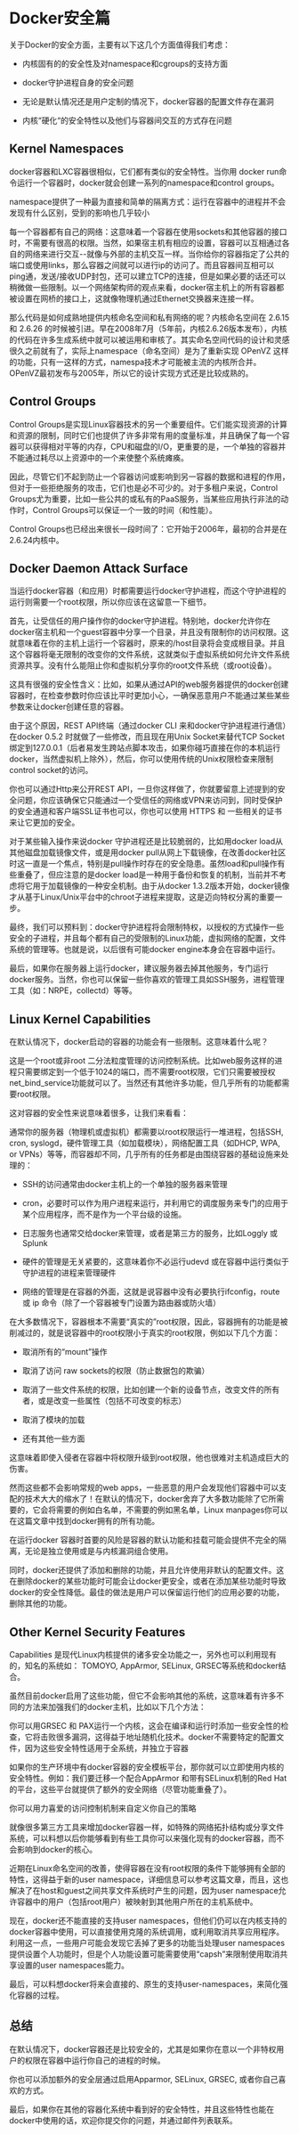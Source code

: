 # Docker安全篇 #

关于Docker的安全方面，主要有以下这几个方面值得我们考虑：

* 内核固有的的安全性及对namespace和cgroups的支持方面

* docker守护进程自身的安全问题

* 无论是默认情况还是用户定制的情况下，docker容器的配置文件存在漏洞

* 内核“硬化“的安全特性以及他们与容器间交互的方式存在问题

## Kernel Namespaces ##

docker容器和LXC容器很相似，它们都有类似的安全特性。当你用 docker run命令运行一个容器时，docker就会创建一系列的namespace和control groups。

namespace提供了一种最为直接和简单的隔离方式：运行在容器中的进程并不会发现有什么区别，受到的影响也几乎较小

每一个容器都有自己的网络：这意味着一个容器在使用sockets和其他容器的接口时，不需要有很高的权限。当然，如果宿主机有相应的设置，容器可以互相通过各自的网络来进行交互--就像与外部的主机交互一样。当你给你的容器指定了公共的端口或使用links，那么容器之间就可以进行ip的访问了。而且容器间互相可以ping通，发送/接收UDP封包，还可以建立TCP的连接，但是如果必要的话还可以稍微做一些限制。以一个网络架构师的观点来看，docker宿主机上的所有容器都被设置在网桥的接口上，这就像物理机通过Ethernet交换器来连接一样。

那么代码是如何成熟地提供内核命名空间和私有网络的呢？内核命名空间在 2.6.15 和 2.6.26 的时候被引进。早在2008年7月（5年前，内核2.6.26版本发布），内核的代码在许多生成系统中就可以被运用和审核了。其实命名空间代码的设计和灵感很久之前就有了，实际上namespace（命名空间）是为了重新实现 OPenVZ 这样的功能，只有一这样的方式，namespa技术才可能被主流的内核所合并。OPenVZ最初发布与2005年，所以它的设计实现方式还是比较成熟的。

## Control Groups ##

Control Groups是实现Linux容器技术的另一个重要组件。它们能实现资源的计算和资源的限制，同时它们也提供了许多非常有用的度量标准，并且确保了每一个容器可以获得相对平等的内存，CPU和磁盘的I/O，更重要的是，一个单独的容器并不能通过耗尽以上资源中的一个来使整个系统瘫痪。

因此，尽管它们不起到防止一个容器访问或影响到另一容器的数据和进程的作用，但对于一些拒绝服务的攻击，它们也是必不可少的。对于多租户来说，Control Groups尤为重要，比如一些公共的或私有的PaaS服务，当某些应用执行非法的动作时，Control Groups可以保证一个一致的时间（和性能）。

Control Groups也已经出来很长一段时间了：它开始于2006年，最初的合并是在 2.6.24内核中。

## Docker Daemon Attack Surface ##

当运行docker容器（和应用）时都需要运行docker守护进程，而这个守护进程的运行则需要一个root权限，所以你应该在这留意一下细节。

首先，让受信任的用户操作你的docker守护进程。特别地，docker允许你在docker宿主机和一个guest容器中分享一个目录，并且没有限制你的访问权限。这就意味着在你的主机上运行一个容器时，原来的/host目录将会变成根目录。并且这个容器将毫无限制的改变你的文件系统，这就类似于虚拟系统如何允许文件系统资源共享。没有什么能阻止你和虚拟机分享你的root文件系统（或root设备）。

这具有很强的安全性含义：比如，如果从通过API的web服务器提供的docker创建容器时，在检查参数时你应该比平时更加小心，一确保恶意用户不能通过某些某些参数来让docker创建任意的容器。

由于这个原因，REST API终端（通过docker CLI 来和docker守护进程进行通信）在docker 0.5.2 时就做了一些修改，而且现在用Unix Socket来替代TCP Socket绑定到127.0.0.1（后者易发生跨站点脚本攻击，如果你碰巧直接在你的本机运行docker，当然虚拟机上除外），然后，你可以使用传统的Unix权限检查来限制control socket的访问。

你也可以通过Http来公开REST API，一旦你这样做了，你就要留意上述提到的安全问题，你应该确保它只能通过一个受信任的网络或VPN来访问到，同时受保护的安全通道和客户端SSL证书也可以，你也可以使用 HTTPS 和 一些相关的证书来让它更加的安全。

对于某些输入操作来说docker 守护进程还是比较脆弱的，比如用docker load从其他磁盘加载镜像文件，或是用docker pull从网上下载镜像，在改善docker社区时这一直是一个焦点，特别是pull操作时存在的安全隐患。虽然load和pull操作有些重叠了，但应注意的是docker load是一种用于备份和恢复的机制，当前并不考虑将它用于加载镜像的一种安全机制。由于从docker 1.3.2版本开始，docker镜像才从基于Linux/Unix平台中的chroot子进程来提取，这是迈向特权分离的重要一步。

最终，我们可以预料到：docker守护进程将会限制特权，以授权的方式操作一些安全的子进程，并且每个都有自己的受限制的Linux功能，虚拟网络的配置，文件系统的管理等。也就是说，以后很有可能docker engine本身会在容器中运行。

最后，如果你在服务器上运行docker，建议服务器去掉其他服务，专门运行docker服务。当然，你也可以保留一些你喜欢的管理工具如SSH服务，进程管理工具（如：NRPE，collectd）等等。

## Linux Kernel Capabilities ##

在默认情况下，docker启动的容器的功能会有一些限制。这意味着什么呢？

这是一个root或非root 二分法粒度管理的访问控制系统。比如web服务这样的进程只需要绑定到一个低于1024的端口，而不需要root权限，它们只需要被授权net_bind_service功能就可以了。当然还有其他许多功能，但几乎所有的功能都需要root权限。

这对容器的安全性来说意味着很多，让我们来看看：

通常你的服务器（物理机或虚拟机）都需要以root权限运行一堆进程，包括SSH, cron, syslogd，硬件管理工具（如加载模块），网络配置工具（如DHCP, WPA, or VPNs）等等，而容器却不同，几乎所有的任务都是由围绕容器的基础设施来处理的：

* SSH的访问通常由docker主机上的一个单独的服务器来管理

* cron，必要时可以作为用户进程来运行，并利用它的调度服务来专门的应用于某个应用程序，而不是作为一个平台级的设施。

* 日志服务也通常交给docker来管理，或者是第三方的服务，比如Loggly 或 Splunk

* 硬件的管理是无关紧要的，这意味着你不必运行udevd 或在容器中运行类似于守护进程的进程来管理硬件

* 网络的管理是在容器的外面，这就是说容器中没有必要执行ifconfig，route 或 ip 命令（除了一个容器被专门设置为路由器或防火墙）

在大多数情况下，容器根本不需要“真实的”root权限，因此，容器拥有的功能是被削减过的，就是说容器中的root权限小于真实的root权限，例如以下几个方面：

* 取消所有的“mount”操作

* 取消了访问 raw sockets的权限（防止数据包的欺骗）

* 取消了一些文件系统的权限，比如创建一个新的设备节点，改变文件的所有者，或是改变一些属性（包括不可改变的标志）

* 取消了模块的加载

* 还有其他一些方面

这意味着即使入侵者在容器中将权限升级到root权限，他也很难对主机造成巨大的伤害。

然而这些都不会影响常规的web apps，一些恶意的用户会发现他们容器中可以支配的技术大大的缩水了！在默认的情况下，docker舍弃了大多数功能除了它所需要的，它会将需要的例如白名单，不需要的例如黑名单，Linux manpages你可以在这篇文章中找到docker拥有的所有功能。

在运行docker 容器时首要的风险是容器的默认功能和挂载可能会提供不完全的隔离，无论是独立使用或是与内核漏洞组合使用。

同时，docker还提供了添加和删除的功能，并且允许使用非默认的配置文件。这在删除docker的某些功能时可能会让docker更安全，或者在添加某些功能时导致docker的安全性降低。最佳的做法是用户可以保留运行他们的应用必要的功能，删除其他的功能。

## Other Kernel Security Features ##

Capabilities 是现代Linux内核提供的诸多安全功能之一，另外也可以利用现有的，知名的系统如： TOMOYO, AppArmor, SELinux, GRSEC等系统和docker结合。

虽然目前docker启用了这些功能，但它不会影响其他的系统，这意味着有许多不同的方法来加强我们的docker主机，比如以下几个方法： 

你可以用GRSEC 和 PAX运行一个内核，这会在编译和运行时添加一些安全性的检查，它将击败很多漏洞，这得益于地址随机化技术。docker不需要特定的配置文件，因为这些安全特性适用于全系统，并独立于容器

如果你的生产环境中有docker容器的安全模板平台，那你就可以立即使用内核的安全特性。例如：我们要迁移一个配合AppArmor 和带有SELinux机制的Red Hat的平台，这些平台就提供了额外的安全网络（尽管功能重叠了）。

你可以用力喜爱的访问控制机制来自定义你自己的策略

就像很多第三方工具来增加docker容器一样，如特殊的网络拓扑结构或分享文件系统，可以料想以后你能够看到有些工具你可以来强化现有的docker容器，而不会影响到docker的核心。

近期在Linux命名空间的改善，使得容器在没有root权限的条件下能够拥有全部的特性，这得益于新的user namespace，详细信息可以参考这篇文章，而且，这也解决了在host和guest之间共享文件系统时产生的问题，因为user namespace允许容器中的用户（包括root用户）被映射到其他用户所在的主机系统中。

现在，docker还不能直接的支持user namespaces，但他们仍可以在内核支持的docker容器中使用，可以直接使用克隆的系统调用，或利用取消共享应用程序。利用这一点，一些用户可能会发现它丢掉了更多的功能当处理user namespaces提供设置个人功能时，但是个人功能设置可能需要使用“capsh”来限制使用取消共享设置的user namespaces能力。

最后，可以料想docker将来会直接的、原生的支持user-namespaces，来简化强化容器的过程。

## 总结 ##

在默认情况下，docker容器还是比较安全的，尤其是如果你在意以一个非特权用户的权限在容器中运行你自己的进程的时候。

你也可以添加额外的安全层通过启用Apparmor, SELinux, GRSEC, 或者你自己喜欢的方式。

最后，如果你在其他的容器化系统中看到好的安全特性，并且这些特性也能在docker中使用的话，欢迎你提交你的问题，并通过邮件列表联系。